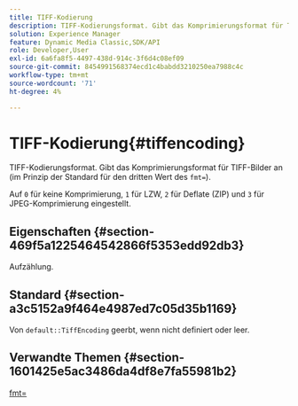 ```yaml
---
title: TIFF-Kodierung
description: TIFF-Kodierungsformat. Gibt das Komprimierungsformat für TIFF-Bilder an (im Prinzip der Standard für den dritten Wert des Befehls fmt= ).
solution: Experience Manager
feature: Dynamic Media Classic,SDK/API
role: Developer,User
exl-id: 6a6fa8f5-4497-438d-914c-3f6d4c08ef09
source-git-commit: 8454991568374ecd1c4babdd3210250ea7988c4c
workflow-type: tm+mt
source-wordcount: '71'
ht-degree: 4%

---
```


# TIFF-Kodierung{#tiffencoding}

TIFF-Kodierungsformat. Gibt das Komprimierungsformat für TIFF-Bilder an (im Prinzip der Standard für den dritten Wert des `fmt=`).

Auf `0` für keine Komprimierung, `1` für LZW, `2` für Deflate (ZIP) und `3` für JPEG-Komprimierung eingestellt.

## Eigenschaften {#section-469f5a1225464542866f5353edd92db3}

Aufzählung.

## Standard {#section-a3c5152a9f464e4987ed7c05d35b1169}

Von `default::TiffEncoding` geerbt, wenn nicht definiert oder leer.

## Verwandte Themen {#section-1601425e5ac3486da4df8e7fa55981b2}

[fmt=](../../../../../ir-api/http-protocol/image-rendering-api-ref/c-ir-http-protocol-ref/c-ir-http-protocol-command-reference/r-ir-fmt.md#reference-4c743f67d56b47c5b774fcc900ff758c)
